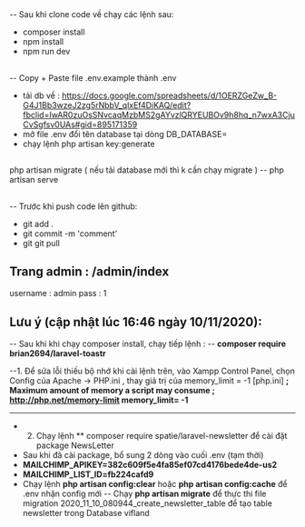 ##

-- Sau khi clone code về chạy các lệnh sau:

-   composer install
-   npm install
-   npm run dev

##

-- Copy + Paste file .env.example thành .env

-   tải db về : https://docs.google.com/spreadsheets/d/1OERZGeZw_B-G4J1Bb3wzeJ2zg5rNbbV_qlxEf4DiKAQ/edit?fbclid=IwAR0zuOsSNvcaqMzbMS2gAYvzlQRYEUBOv9h8hq_n7wxA3CjuCvSgfsv0UAs#gid=895171359
-   mở file .env đổi tên database tại dòng DB_DATABASE=
-   chạy lệnh php artisan key:generate

##
## 

php artisan migrate
( nếu tải database mới thì k cần chạy migrate )
-- php artisan serve

##

-- Trước khi push code lên github:

-   git add .
-   git commit -m 'comment'
-   git git pull

## Trang admin : /admin/index

username : admin
pass : 1
## Lưu ý (cập nhật lúc 16:46 ngày 10/11/2020): 
-- Sau khi khi chạy composer install, chạy tiếp lệnh : 
-- **composer require brian2694/laravel-toastr** 

--1. Để sửa lỗi thiếu bộ nhớ khi cài lệnh trên, vào Xampp Control Panel, chọn Config của Apache -> PHP.ini , thay giá trị của memory_limit = -1 
[php.ini]
**; Maximum amount of memory a script may consume
; http://php.net/memory-limit
memory_limit= -1**
-- -------------------------------------------------------------------------------------------
- 2. Chạy lệnh ** composer require spatie/laravel-newsletter để cài đặt package NewsLetter
- Sau khi đã cài package, bổ sung 2 dòng vào cuối .env (tạm thời) 
- **MAILCHIMP_APIKEY=382c609f5e4fa85ef07cd4176bede4de-us2**
- **MAILCHIMP_LIST_ID=fb224cafd9**
- Chạy lệnh **php artisan config:clear** hoặc **php artisan config:cache** để .env nhận config mới
-- Chạy **php artisan migrate** để thực thi file migration 2020_11_10_080944_create_newsletter_table để tạo table newsletter trong Database vifland

